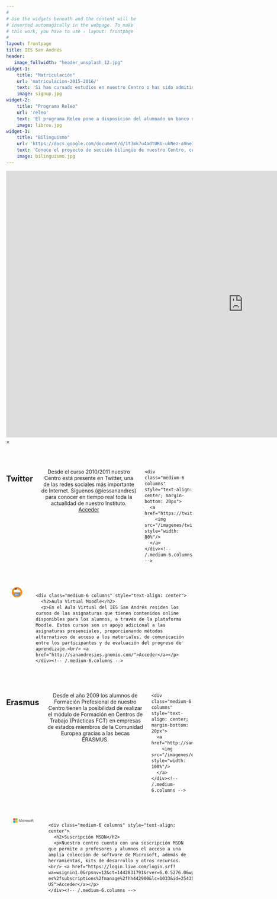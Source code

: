 ```yaml
---
#
# Use the widgets beneath and the content will be
# inserted automagically in the webpage. To make
# this work, you have to use › layout: frontpage
#
layout: frontpage
title: IES San Andrés
header:
   image_fullwidth: "header_unsplash_12.jpg"
widget-1:
    title: "Matriculación"
    url: 'matriculacion-2015-2016/'
    text: 'Si has cursado estudios en nuestro Centro o has sido admitido como nuevo alumno, consulta aquí las instrucciones para llevar a cabo la matriculación en nuestro Centro.'
    image: signup.jpg
widget-2:
    title: "Programa Releo"
    url: 'releo'
    text: 'El programa Releo pone a disposición del alumnado un banco de libros de texto mediante el sistema de préstamo y reutilización.'
    image: libros.jpg
widget-3:
    title: "Bilinguismo"
    url: 'https://docs.google.com/document/d/1t3mk7u4adtUKU-ukNez-aVneINoghoyreFTMHssDD80/pub'
    text: 'Conoce el proyecto de sección bilingüe de nuestro Centro, cuya finalidad es facilitar a los alumnos de ESO el aprendizaje del idioma inglés.'
    image: bilinguismo.jpg
---
```



<div id="videoModal" class="reveal-modal large" data-reveal="">
  <div class="flex-video widescreen vimeo" style="display: block;">
    <iframe width="1280" height="720" src="https://www.youtube.com/embed/3b5zCFSmVvU" frameborder="0" allowfullscreen></iframe>
  </div>
  <a class="close-reveal-modal">&#215;</a>
</div>

<div class="row columns" style="margin-top:50px">
    <div class="medium-6 columns" style="text-align: center">
      <h2>Twitter</h2>
      <p>Desde el curso 2010/2011 nuestro Centro está presente en Twitter, una de las redes sociales más importante de Internet. Síguenos (@iessanandres) para conocer en tiempo real toda la actualidad de nuestro Instituto.<br/> <a href="https://twitter.com/iessanandres">Acceder</a></p>
    </div><!-- /.medium-6.columns -->

    <div class="medium-6 columns" style="text-align: center; margin-bottom: 20px">
      <a href="https://twitter.com/iessanandres">
        <img src="/imagenes/twitter.png" style="width: 80%"/>
      </a>
    </div><!-- /.medium-6.columns -->
</div><!-- /.row -->


<div class="row columns" style="margin-top:50px">
    <div class="medium-6 columns" style="text-align: center; margin-bottom: 20px">
      <a href="http://sanandresies.gnomio.com/">
        <img src="/imagenes/plataformaMoodle.png" style="width: 48%"/>
      </a>
    </div><!-- /.medium-6.columns -->


    <div class="medium-6 columns" style="text-align: center">
      <h2>Aula Virtual Moodle</h2>
      <p>En el Aula Virtual del IES San Andrés residen los cursos de las asignaturas que tienen contenidos online disponibles para los alumnos, a través de la plataforma Moodle. Estos cursos son un apoyo adicional a las asignaturas presenciales, proporcionando métodos alternativos de acceso a los materiales, de comunicación entre los participantes y de evaluación del progreso de aprendizaje.<br/> <a href="http://sanandresies.gnomio.com/">Acceder</a></p>
    </div><!-- /.medium-6.columns -->
</div><!-- /.row -->

<div class="row columns" style="margin-top:50px">
    <div class="medium-6 columns" style="text-align: center">
      <h2>Erasmus</h2>
      <p>Desde el año 2009 los alumnos de Formación Profesional de nuestro Centro tienen la posibilidad de realizar el módulo de Formación en Centros de Trabajo (Prácticas FCT) en empresas de estados miembros de la Comunidad Europea gracias a las becas ERASMUS.</p>
    </div><!-- /.medium-6.columns -->

    <div class="medium-6 columns" style="text-align: center; margin-bottom: 20px">
      <a href="http://sanandresies.gnomio.com/">
        <img src="/imagenes/erasmuss.jpg" style="width: 100%"/>
      </a>
    </div><!-- /.medium-6.columns -->
</div><!-- /.row -->

<div class="row columns" style="margin-top:50px">
    <div class="medium-6 columns" style="text-align: center; margin-bottom: 20px">
      <a href="https://login.live.com/login.srf?wa=wsignin1.0&rpsnv=12&ct=1442831791&rver=6.0.5276.0&wp=MCMBI&wlcxt=msdn%24msdn%24msdn&wreply=https%3a%2f%2fmsdn.microsoft.com%2fes-es%2fsubscriptions%2fmanage%2fhh442900&lc=1033&id=254354&mkt=en-US">
        <img src="/imagenes/Microsoft.png" style="width: 60%"/>
      </a>
    </div><!-- /.medium-6.columns -->


    <div class="medium-6 columns" style="text-align: center">
      <h2>Suscripción MSDN</h2>
      <p>Nuestro centro cuenta con una soscripción MSDN que permite a profesores y alumnos el acceso a una amplia colección de software de Microsoft, además de herramientas, kits de desarrollo y otros recursos.<br/> <a href="https://login.live.com/login.srf?wa=wsignin1.0&rpsnv=12&ct=1442831791&rver=6.0.5276.0&wp=MCMBI&wlcxt=msdn%24msdn%24msdn&wreply=https%3a%2f%2fmsdn.microsoft.com%2fes-es%2fsubscriptions%2fmanage%2fhh442900&lc=1033&id=254354&mkt=en-US">Acceder</a></p>
    </div><!-- /.medium-6.columns -->
</div><!-- /.row -->
